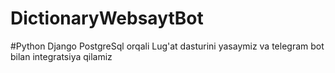 # DictionaryWebsaytBot
#Python Django  PostgreSql  orqali   Lug'at  dasturini yasaymiz  va  telegram bot bilan integratsiya qilamiz
